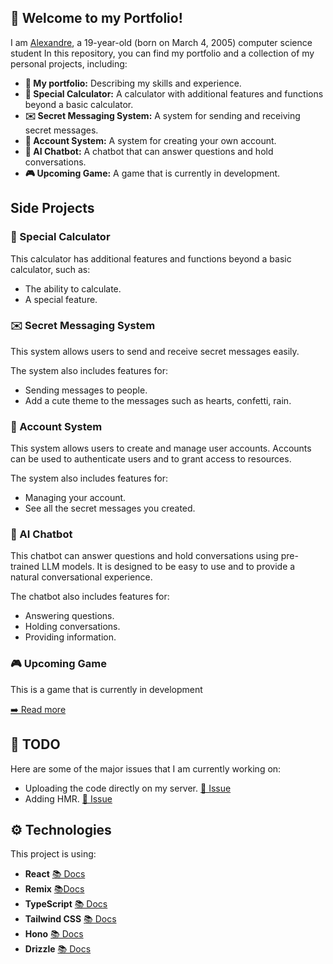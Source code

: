## 📂 Welcome to my Portfolio!

I am [Alexandre](https://github.com/Superalexandre), a 19-year-old (born on March 4, 2005) computer science student
In this repository, you can find my portfolio and a collection of my personal projects, including:

* **📂 My portfolio:** Describing my skills and experience.
* **🧮 Special Calculator:** A calculator with additional features and functions beyond a basic calculator.
* **✉️ Secret Messaging System:** A system for sending and receiving secret messages.
* **👤 Account System:** A system for creating your own account.
* **🤖 AI Chatbot:** A chatbot that can answer questions and hold conversations.
* **🎮 Upcoming Game:** A game that is currently in development.

## Side Projects

### 🧮 Special Calculator

This calculator has additional features and functions beyond a basic calculator, such as:

* The ability to calculate.
* A special feature.

<!-- [➡️ Read more]() -->

### ✉️ Secret Messaging System

This system allows users to send and receive secret messages easily.

The system also includes features for:

* Sending messages to people.
* Add a cute theme to the messages such as hearts, confetti, rain.

<!-- [➡️ Read more]() -->

### 👤 Account System

This system allows users to create and manage user accounts. Accounts can be used to authenticate users and to grant access to resources.

The system also includes features for:

* Managing your account.
* See all the secret messages you created.

<!-- [➡️ Read more]() -->

### 🤖 AI Chatbot

This chatbot can answer questions and hold conversations using pre-trained LLM models. It is designed to be easy to use and to provide a natural conversational experience.

The chatbot also includes features for:

* Answering questions.
* Holding conversations.
* Providing information.

<!-- [➡️ Read more]() -->

### 🎮 Upcoming Game

This is a game that is currently in development

[➡️ Read more](https://github.com/Superalexandre/portfolio/tree/main/app/routes/game)

## 📝 TODO

Here are some of the major issues that I am currently working on:

* Uploading the code directly on my server. [🐛 Issue](https://github.com/Superalexandre/portfolio/issues/33)
* Adding HMR. [🐛 Issue](https://github.com/Superalexandre/portfolio/issues/35)

## ⚙️️ Technologies

This project is using:

* **React** [📚 Docs](https://react.dev/)
* **Remix** [📚Docs](https://remix.run/)
* **TypeScript** [📚 Docs](https://www.typescriptlang.org/)
* **Tailwind CSS** [📚 Docs](https://tailwindcss.com/)
* **Hono** [📚 Docs](https://hono.dev/)
* **Drizzle** [📚 Docs](https://drizzle.dev/)
